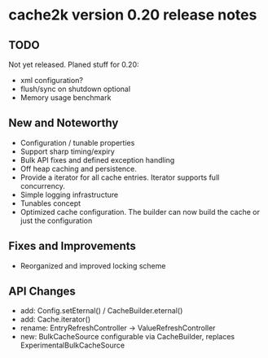 # cache2k version 0.20 release notes

## TODO

Not yet released. Planed stuff for 0.20:

  * xml configuration?
  * flush/sync on shutdown optional
  * Memory usage benchmark

## New and Noteworthy

  * Configuration / tunable properties
  * Support sharp timing/expiry
  * Bulk API fixes and defined exception handling
  * Off heap caching and persistence.  
  * Provide a iterator for all cache entries. Iterator supports full concurrency.
  * Simple logging infrastructure
  * Tunables concept                                                                    
  * Optimized cache configuration. The builder can now build the cache or just the configuration

## Fixes and Improvements

  * Reorganized and improved locking scheme

## API Changes

  * add: Config.setEternal() / CacheBuilder.eternal()
  * add: Cache.iterator()
  * rename: EntryRefreshController -> ValueRefreshController
  * new: BulkCacheSource configurable via CacheBuilder, replaces ExperimentalBulkCacheSource


